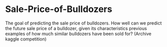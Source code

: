 # Sale-Price-of-Bulldozers
The goal of predicting the sale price of bulldozers. How well can we predict the future sale price of a bulldozer, given its characteristics previous examples of how much similar bulldozers have been sold for? (Archive kaggle competition)
